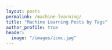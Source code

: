 ```yaml
---
layout: posts
permalink: /machine-learning/
title: "Machine Learning Posts by Tags"
author_profile: true
header:
  image: "/images/icmc.jpg"
---
```


